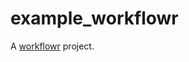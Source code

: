 # example_workflowr

A [workflowr][] project.

[workflowr]: https://github.com/jdblischak/workflowr
